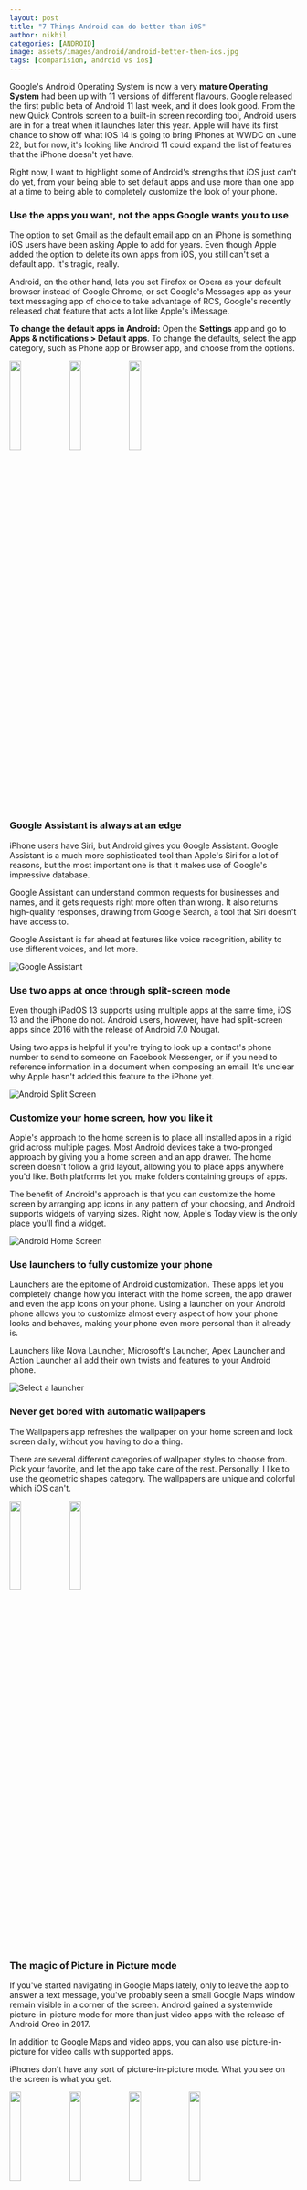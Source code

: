 ```yaml
---
layout: post
title: "7 Things Android can do better than iOS"
author: nikhil
categories: [ANDROID]
image: assets/images/android/android-better-then-ios.jpg
tags: [comparision, android vs ios]
---
```


Google's Android Operating System is now a very **mature Operating System** had been up with 11 versions of different flavours. Google released the first public beta of Android 11 last week, and it does look good. From the new Quick Controls screen to a built-in screen recording tool, Android users are in for a treat when it launches later this year. Apple will have its first chance to show off what iOS 14 is going to bring iPhones at WWDC on June 22, but for now, it's looking like Android 11 could expand the list of features that the iPhone doesn't yet have.

Right now, I want to highlight some of Android's strengths that iOS just can't do yet, from your being able to set default apps and use more than one app at a time to being able to completely customize the look of your phone.

### Use the apps you want, not the apps Google wants you to use

The option to set Gmail as the default email app on an iPhone is something iOS users have been asking Apple to add for years. Even though Apple added the option to delete its own apps from iOS, you still can't set a default app. It's tragic, really.

Android, on the other hand, lets you set Firefox or Opera as your default browser instead of Google Chrome, or set Google's Messages app as your text messaging app of choice to take advantage of RCS, Google's recently released chat feature that acts a lot like Apple's iMessage.

**To change the default apps in Android:** Open the **Settings** app and go to **Apps & notifications > Default apps**. To change the defaults, select the app category, such as Phone app or Browser app, and choose from the options.

<a href="{{site.baseurl}}/assets/images/android/settings.png" data-lightbox="image-1" data-title="Android Settings"><img width="20%" src="{{site.baseurl}}/assets/images//android/settings.png"></a>
<a href="{{site.baseurl}}/assets/images/android/appsnnoti.png" data-lightbox="image-1" data-title="Apps & Notifications"><img width="20%" src="{{site.baseurl}}/assets/images/android/appsnnoti.png"></a>
<a href="{{site.baseurl}}/assets/images/android/defaultapps.png" data-lightbox="image-1" data-title="Default Apps"><img width="20%" src="{{site.baseurl}}/assets/images/android/defaultapps.png"></a>

### Google Assistant is always at an edge

iPhone users have Siri, but Android gives you Google Assistant. Google Assistant is a much more sophisticated tool than Apple's Siri for a lot of reasons, but the most important one is that it makes use of Google's impressive database.

Google Assistant can understand common requests for businesses and names, and it gets requests right more often than wrong. It also returns high-quality responses, drawing from Google Search, a tool that Siri doesn't have access to.

Google Assistant is far ahead at features like voice recognition, ability to use different voices, and lot more.

<img src="{{ site.baseurl }}/assets/images/android/gassistant.png" alt="Google Assistant" title="Google Assistant" />

### Use two apps at once through split-screen mode

Even though iPadOS 13 supports using multiple apps at the same time, iOS 13 and the iPhone do not. Android users, however, have had split-screen apps since 2016 with the release of Android 7.0 Nougat.

Using two apps is helpful if you're trying to look up a contact's phone number to send to someone on Facebook Messenger, or if you need to reference information in a document when composing an email. It's unclear why Apple hasn't added this feature to the iPhone yet.

<img src="{{ site.baseurl }}/assets/images/android/splitscreen.jpg" alt="Android Split Screen" title="Android Split Screen" />

### Customize your home screen, how you like it

Apple's approach to the home screen is to place all installed apps in a rigid grid across multiple pages. Most Android devices take a two-pronged approach by giving you a home screen and an app drawer. The home screen doesn't follow a grid layout, allowing you to place apps anywhere you'd like. Both platforms let you make folders containing groups of apps.

The benefit of Android's approach is that you can customize the home screen by arranging app icons in any pattern of your choosing, and Android supports widgets of varying sizes. Right now, Apple's Today view is the only place you'll find a widget.

<img src="{{ site.baseurl }}/assets/images/android/home.jpg" alt="Android Home Screen" title="Android Home Screen" />

### Use launchers to fully customize your phone

Launchers are the epitome of Android customization. These apps let you completely change how you interact with the home screen, the app drawer and even the app icons on your phone. Using a launcher on your Android phone allows you to customize almost every aspect of how your phone looks and behaves, making your phone even more personal than it already is.

Launchers like Nova Launcher, Microsoft's Launcher, Apex Launcher and Action Launcher all add their own twists and features to your Android phone.

<img src="{{ site.baseurl }}/assets/images/android/launcher.jpg" alt="Select a launcher" title="Select a launcher" />

### Never get bored with automatic wallpapers

The Wallpapers app refreshes the wallpaper on your home screen and lock screen daily, without you having to do a thing.

There are several different categories of wallpaper styles to choose from. Pick your favorite, and let the app take care of the rest. Personally, I like to use the geometric shapes category. The wallpapers are unique and colorful which iOS can't.

<a href="{{site.baseurl}}/assets/images/android/wallpapers.jpg" data-lightbox="image-1" data-title="Android Settings"><img width="20%" src="{{site.baseurl}}/assets/images//android/wallpapers.jpg"></a>
<a href="{{site.baseurl}}/assets/images/android/wallpapers1.png" data-lightbox="image-1" data-title="Apps & Notifications"><img width="20%" src="{{site.baseurl}}/assets/images/android/wallpapers1.png"></a>

### The magic of Picture in Picture mode

If you've started navigating in Google Maps lately, only to leave the app to answer a text message, you've probably seen a small Google Maps window remain visible in a corner of the screen. Android gained a systemwide picture-in-picture mode for more than just video apps with the release of Android Oreo in 2017.

In addition to Google Maps and video apps, you can also use picture-in-picture for video calls with supported apps.

iPhones don't have any sort of picture-in-picture mode. What you see on the screen is what you get.

<a href="{{site.baseurl}}/assets/images/android/pip1.jpg" data-lightbox="image-1" data-title="Android Settings"><img width="20%" src="{{site.baseurl}}/assets/images//android/pip1.jpg"></a>
<a href="{{site.baseurl}}/assets/images/android/pip2.jpg" data-lightbox="image-1" data-title="Apps & Notifications"><img width="20%" src="{{site.baseurl}}/assets/images/android/pip2.jpg"></a>
<a href="{{site.baseurl}}/assets/images/android/pip3.jpg" data-lightbox="image-1" data-title="Android Settings"><img width="20%" src="{{site.baseurl}}/assets/images//android/pip3.jpg"></a>
<a href="{{site.baseurl}}/assets/images/android/pip4.jpg" data-lightbox="image-1" data-title="Apps & Notifications"><img width="20%" src="{{site.baseurl}}/assets/images/android/pip4.jpg"></a>

So, these are a few things Android can do better then iOS. Not that Apple's iOS is an incapable operating system, iOS had also done some revolutionising things of appreciation. Soon see you with the features that iOS can do better than Android😊✌.
